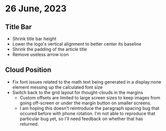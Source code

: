 # 26 June, 2023
## Title Bar
- Shrink title bar height
- Lower the logo's vertical alignment to better center its baseline
- Shrink the padding of the article title
- Remove useless arrow icon

## Cloud Position
- Fix font issues related to the math text being generated in a display:none element messing up the calculated font size
- Switch back to the grid layout for thought-clouds in the margins
  - Custom offsets are limited to large screen sizes to keep images from going off-screen or under the margin button on smaller screens.
  - I am hoping this doesn't reintroduce the paragraph spacing bug that occured before with phone rotation. I'm not able to reproduce that particular bug yet, so I'll need feedback on whether that has returned.
